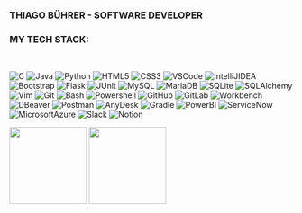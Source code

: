 <h3>THIAGO BÜHRER - SOFTWARE DEVELOPER</h3>

<h3>MY TECH STACK:</h3><br/>

![C](https://img.shields.io/badge/-C-000?&logo=C)
![Java](https://img.shields.io/badge/-Java-000?&logo=Java&logoColor=007396)
![Python](https://img.shields.io/badge/-Python-000?&logo=Python)
![HTML5](https://img.shields.io/badge/-HTML5-000?&logo=HTML5)
![CSS3](https://img.shields.io/badge/-CSS3-000?&logo=CSS3)
![VSCode](https://img.shields.io/badge/-VSCode-000?&logo=Visual-Studio-Code)
![IntelliJIDEA](https://img.shields.io/badge/-IntelliJIDEA-000?&logo=IntelliJ-IDEA)
![Bootstrap](https://img.shields.io/badge/-Bootstrap-000?&logo=Bootstrap)
![Flask](https://img.shields.io/badge/-Flask-000?&logo=Flask)
![JUnit](https://img.shields.io/badge/-JUnit-000?&logo=JUnit)
![MySQL](https://img.shields.io/badge/-MySQL-000?&logo=MySQL)
![MariaDB](https://img.shields.io/badge/-MariaDB-000?&logo=MariaDB)
![SQLite](https://img.shields.io/badge/-SQLite-000?&logo=SQLite)
![SQLAlchemy](https://img.shields.io/badge/-SQLAlchemy-000?&logo=SQLAlchemy)
![Vim](https://img.shields.io/badge/-Vim-000?&logo=Vim)
![Git](https://img.shields.io/badge/-Git-000?&logo=Git)
![Bash](https://img.shields.io/badge/-Bash-000?&logo=GNU-Bash)
![Powershell](https://img.shields.io/badge/-Powershell-000?&logo=Powershell)
![GitHub](https://img.shields.io/badge/-GitHub-000?&logo=GitHub)
![GitLab](https://img.shields.io/badge/-GitLab-000?&logo=GitLab)
![Workbench](https://img.shields.io/badge/-Workbench-000?&logo=MySQL-Workbench)
![DBeaver](https://img.shields.io/badge/-DBeaver-000?&logo=DBeaver)
![Postman](https://img.shields.io/badge/-Postman-000?&logo=Postman)
![AnyDesk](https://img.shields.io/badge/-AnyDesk-000?&logo=AnyDesk)
![Gradle](https://img.shields.io/badge/-Gradle-000?&logo=Gradle)
![PowerBI](https://img.shields.io/badge/-PowerBI-000?&logo=Power-BI)
![ServiceNow](https://img.shields.io/badge/-ServiceNow-000?&logo=ServiceNow)
![MicrosoftAzure](https://img.shields.io/badge/-MicrosoftAzure-000?&logo=Microsoft-Azure)
![Slack](https://img.shields.io/badge/-Slack-000?&logo=Slack)
![Notion](https://img.shields.io/badge/-Notion-000?&logo=Notion)

<img height="137px" src="https://github-readme-stats.vercel.app/api?username=ThiagoBuhrer&hide_title=true&hide_border=true&show_icons=true&include_all_commits=true&count_private=true&line_height=21&text_color=000&icon_color=000&bg_color=0,ea6161,ffc64d,fffc4d,52fa5a&theme=graywhite" />
<img height="137px" src="https://github-readme-stats.vercel.app/api/top-langs/?username=ThiagoBuhrer&hide=html&hide_title=true&hide_border=true&layout=compact&langs_count=6&text_color=000&icon_color=fff&bg_color=0,52fa5a,4dfcff,c64dff&theme=graywhite" />




